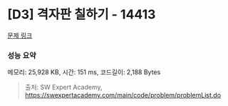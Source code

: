# [D3] 격자판 칠하기 - 14413 

[문제 링크](https://swexpertacademy.com/main/code/problem/problemDetail.do?contestProbId=AYEXgKnKKg0DFARx) 

### 성능 요약

메모리: 25,928 KB, 시간: 151 ms, 코드길이: 2,188 Bytes



> 출처: SW Expert Academy, https://swexpertacademy.com/main/code/problem/problemList.do
